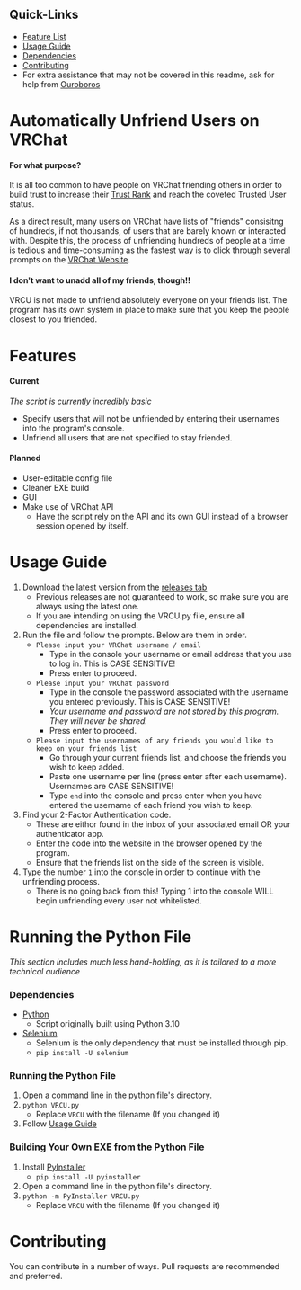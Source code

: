 ## Quick-Links

- [Feature List](https://github.com/RingoOrigo/VRChat-Automated-Unfriend/edit/main/README.md#features)
- [Usage Guide](https://github.com/RingoOrigo/VRChat-Automated-Unfriend/edit/main/README.md#usage-guide)
- [Dependencies](https://github.com/RingoOrigo/VRChat-Automated-Unfriend/edit/main/README.md#dependencies)
- [Contributing](https://github.com/RingoOrigo/VRChat-Automated-Unfriend/edit/main/README.md#contributing)
- For extra assistance that may not be covered in this readme, ask for help from [Ouroboros](https://discord.gg/e3ffGxdxzM)
# Automatically Unfriend Users on VRChat

#### For what purpose?
It is all too common to have people on VRChat friending others in order to build trust to increase their [Trust Rank](https://docs.vrchat.com/docs/vrchat-safety-and-trust-system#trust-rank) and reach the coveted Trusted User status. 

As a direct result, many users on VRChat have lists of "friends" consisitng of hundreds, if not thousands, of users that are barely known or interacted with. Despite this, the process of unfriending hundreds of people at a time is tedious and time-consuming as the fastest way is to click through several prompts on the [VRChat Website](https://vrchat.com/home).

#### I don't want to unadd all of my friends, though!!
VRCU is not made to unfriend absolutely everyone on your friends list. The program has its own system in place to make sure that you keep the people closest to you friended.


# Features

#### Current
*The script is currently incredibly basic*
- Specify users that will not be unfriended by entering their usernames into the program's console.
- Unfriend all users that are not specified to stay friended.

#### Planned
- User-editable config file
- Cleaner EXE build
- GUI
- Make use of VRChat API
    - Have the script rely on the API and its own GUI instead of a browser session opened by itself.

# Usage Guide

1. Download the latest version from the [releases tab](https://github.com/RingoOrigo/VRChat-Automated-Unfriend/releases)
    - Previous releases are not guaranteed to work, so make sure you are always using the latest one.
    - If you are intending on using the VRCU.py file, ensure all dependencies are installed.
2. Run the file and follow the prompts. Below are them in order.
    - `Please input your VRChat username / email`
        - Type in the console your username or email address that you use to log in. This is CASE SENSITIVE!
        - Press enter to proceed.
    - `Please input your VRChat password`
        - Type in the console the password associated with the username you entered previously. This is CASE SENSITIVE!
        - *Your username and password are not stored by this program. They will never be shared.*
        - Press enter to proceed.
    - `Please input the usernames of any friends you would like to keep on your friends list`
        - Go through your current friends list, and choose the friends you wish to keep added. 
        - Paste one username per line (press enter after each username). Usernames are CASE SENSITIVE!
        - Type `end` into the console and press enter when you have entered the username of each friend you wish to keep.
3. Find your 2-Factor Authentication code.
    - These are eithor found in the inbox of your associated email OR your authenticator app.
    - Enter the code into the website in the browser opened by the program.
    - Ensure that the friends list on the side of the screen is visible.
4. Type the number `1` into the console in order to continue with the unfriending process.
    - There is no going back from this! Typing 1 into the console WILL begin unfriending every user not whitelisted.


# Running the Python File
*This section includes much less hand-holding, as it is tailored to a more technical audience*
### Dependencies
- [Python](https://python.org/downloads)
    - Script originally built using Python 3.10
- [Selenium](https://pypi.org/project/selenium/) 
    - Selenium is the only dependency that must be installed through pip.
    - `pip install -U selenium`

### Running the Python File
1. Open a command line in the python file's directory.
2. `python VRCU.py`
    - Replace `VRCU` with the filename (If you changed it)
3. Follow [Usage Guide](https://github.com/RingoOrigo/VRChat-Automated-Unfriend/edit/main/README.md#usage-guide)

### Building Your Own EXE from the Python File
1. Install [PyInstaller](https://pyinstaller.org/en/stable/)
    - `pip install -U pyinstaller`
2. Open a command line in the python file's directory.
3. `python -m PyInstaller VRCU.py`
    - Replace `VRCU` with the filename (If you changed it)
    
    
# Contributing
You can contribute in a number of ways. Pull requests are recommended and preferred.
